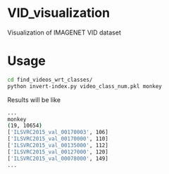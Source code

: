 # VID_visualization


Visualization of IMAGENET VID dataset

# Usage

```bash
cd find_videos_wrt_classes/
python invert-index.py video_class_num.pkl monkey
```

Results will be like

```bash
...
monkey
(19, 10654)
['ILSVRC2015_val_00170003', 106]
['ILSVRC2015_val_00170000', 110]
['ILSVRC2015_val_00135000', 112]
['ILSVRC2015_val_00127000', 120]
['ILSVRC2015_val_00078000', 149]
...
```
